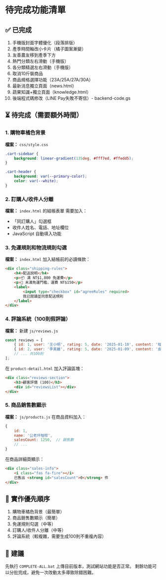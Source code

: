 # 待完成功能清單

## ✅ 已完成
1. 手機版封面字體優化（段落排版）
2. 產季時間軸改小卡片（橘子圖案漸變）
3. 友善農友移到產季下方
4. 熱門分類左右滑動（手機版）
5. 各分類精選左右滑動（手機版）
6. 取消10斤裝商品
7. 商品規格選擇功能（23A/25A/27A/30A）
8. 最新消息獨立頁面（news.html）
9. 蔬果知識+獨立頁面（knowledge.html）
10. 後端程式碼修改（LINE Pay失敗不寄信）- backend-code.gs

## ⏳ 待完成（需要額外時間）

### 1. 購物車橘色背景
**檔案：** `css/style.css`
```css
.cart-sidebar {
    background: linear-gradient(135deg, #fff7ed, #ffedd5);
}

.cart-header {
    background: var(--primary-color);
    color: var(--white);
}
```

### 2. 訂購人/收件人分離
**檔案：** `index.html` 的結帳表單
需要加入：
- 「同訂購人」勾選框
- 收件人姓名、電話、地址欄位
- JavaScript 自動填入功能

### 3. 免運規則和物流規則勾選
**檔案：** `index.html`
加入結帳前的必讀條款：
```html
<div class="shipping-rules">
    <h4>配送說明</h4>
    <p>📦 滿 NT$1,800 免運費</p>
    <p>🚚 未滿免運門檻，運費 NT$150</p>
    <label>
        <input type="checkbox" id="agreeRules" required>
        我已閱讀並同意配送規則
    </label>
</div>
```

### 4. 評論系統（100則假評論）
**檔案：** 新建 `js/reviews.js`
```javascript
const reviews = [
    { id: 1, user: '王小明', rating: 5, date: '2025-01-10', content: '椪柑很新鮮，甜度剛好！' },
    { id: 2, user: '李美麗', rating: 5, date: '2025-01-09', content: '皮薄好剝，家人都很喜歡' },
    // ... 共100則
];
```

在 `product-detail.html` 加入評論區塊：
```html
<div class="reviews-section">
    <h3>顧客評價 (100)</h3>
    <div id="reviewsList"></div>
</div>
```

### 5. 商品銷售數顯示
**檔案：** `js/products.js`
在商品資料加入：
```javascript
{
    id: 1,
    name: '公老坪椪柑',
    salesCount: 1250,  // 銷售數
    // ...
}
```

在商品詳細頁顯示：
```html
<div class="sales-info">
    <i class="fas fa-fire"></i>
    已售出 <strong id="salesCount">0</strong> 件
</div>
```

## 📝 實作優先順序
1. 購物車橘色背景（最簡單）
2. 商品銷售數顯示（簡單）
3. 免運規則勾選（中等）
4. 訂購人/收件人分離（中等）
5. 評論系統（較複雜，需要生成100則不重複內容）

## 🚀 建議
先執行 `COMPLETE-ALL.bat` 上傳目前版本，測試網站功能是否正常。
剩餘功能可以分批完成，避免一次改動太多導致除錯困難。
